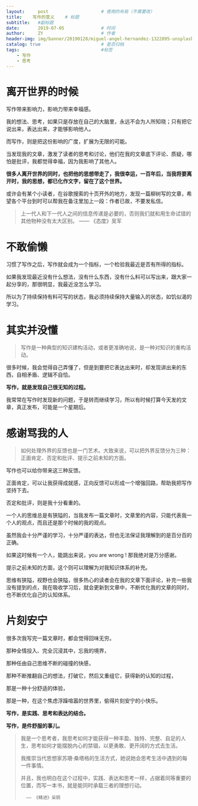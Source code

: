 ```yaml
---
layout:     post                    # 使用的布局（不需要改）
title:    写作的意义    # 标题 
subtitle:   #副标题
date:       2019-07-05              # 时间
author:     ZY                      # 作者
header-img: img/banner/20190128/miguel-angel-hernandez-1322895-unsplash.jpg    #这篇文章标题背景图片
catalog: true                       # 是否归档
tags:                               #标签
    - 写作
    - 思考
---
```


# 离开世界的时候

写作带来影响力，影响力带来幸福感。  

我的想法、思考，如果只是存放在自己的大脑里，永远不会为人所知晓；只有把它说出来，表达出来，才能够影响他人。  

而写作，则是把这份影响的广度，扩展为无限的可能。  

当发现我的文章，激发了读者的思考和讨论，他们在我的文章底下评论、质疑，哪怕是批评，我都觉得幸福，因为我影响了其他人。  

**很多人离开世界的同时，也把他的思想带走了，我很幸运，一百年后，当我将要离开时，我的思想，都已化作文字，留在了这个世界。**  

或许会有某个小读者，在谷歌搜索的十页开外的地方，发现一篇柳树写的文章，希望各个平台到时可以帮我在备注里加上一段：作者已故，不要发私信。  

> 上一代人和下一代人之间的信息传递是必要的，否则我们就和用生命试错的其他物种没有太大区别。
>      —— 《态度》吴军

# 不敢偷懒  

习惯了写作之后，写作就会成为一个指标，一个检验我最近是否有所得的指标。  

如果我发现最近没有什么想法，没有什么东西，没有什么料可以写出来，跟大家一起分享的，那很明显，我最近没怎么学习。  

所以为了持续保持有料可写的状态，我必须持续保持大量输入的状态，如饥似渴的学习。  

# 其实并没懂  

> 写作是一种典型的知识建构活动，或者更准确地说，是一种对知识的重构活动。

很多时候，我会觉得自己弄懂了，但是到要把它表达出来时，却发现讲出来的东西，自相矛盾、逻辑不自恰。  

**写作，就是发现自己很无知的过程。**  

我常常在写作时发现新的问题，于是转而继续学习，所以有时候打算今天发的文章，真正发布，可能是一个星期后。  

# 感谢骂我的人

> 如何处理外界的反馈也是一门艺术。大致来说，可以把外界反馈分为三种：正面肯定、否定和批评、提示之前未知的方面。  

写作也可以给你带来这三种反馈。  

正面肯定，可以让我获得成就感，正向反馈可以形成一个增强回路，帮助我把写作坚持下去。  

否定和批评，则是我十分看重的。  

一个人的思维总是有狭隘的，当我发布一篇文章时，文章里的内容，只能代表我一个人的观点，而且还是那个时候的我的观点。  

虽然我会十分严谨的学习，十分严谨的表达，但也无法保证我理解到的是百分百的正确。  

如果这时候有一个人，能跳出来说，you are wrong !  那我绝对是万分感谢。  

提示之前未知的方面，这个则可以理解为对我知识体系的补充。  

思维有狭隘，视野也会狭隘，很多热心的读者会在我的文章下面评论，补充一些我没有提到的点，我在吸收学习后，就会更新到文章中，不断优化我的文章的同时，也不断优化自己的认知体系。  

# 片刻安宁

很多次我写完一篇文章时，都会觉得回味无穷。  

那种全情投入、完全沉浸其中，忘我的境界，  

那种任由自己思维不断的碰撞的快感，  

那种不断推翻自己的想法，打破它，然后又重组它，获得新的认知的过程，  

那是一种十分舒适的体验，  

那是一种，在这个焦虑浮躁喧嚣的世界里，偷得片刻安宁的小快乐。  

**写作，是实践、思考和表达的结合。**   

**写作，是件舒服的事儿。**  

> 我是一个思考者，我思考如何才能获得一种丰盈、独特、完整、自足的人生，思考如何才能摆脱内心的禁锢，以更勇敢、更开阔的方式去生活。
> 
> 我推崇当代思想家苏珊·桑塔格的生活方式，她说她会思考生活中遇到的每一件事情。
> 
> 并且，我也明白在这个过程中，实践、表达和思考一样，占据着同等重要的位置，而写一本书，就是能同时承载三者的理想行动。
> 
>       —— 《精进》采铜




















